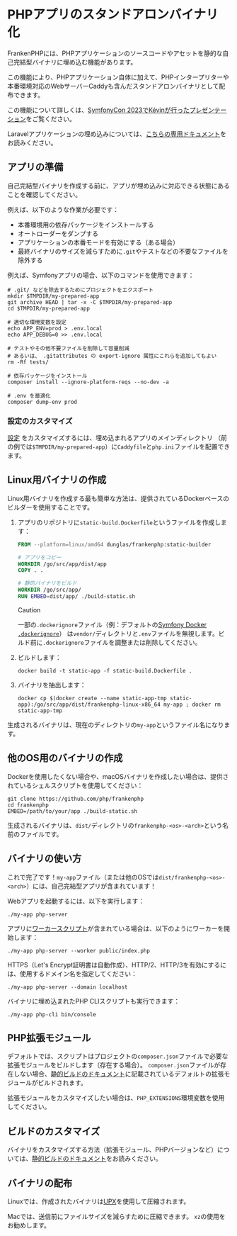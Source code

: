 # PHPアプリのスタンドアロンバイナリ化

FrankenPHPには、PHPアプリケーションのソースコードやアセットを静的な自己完結型バイナリに埋め込む機能があります。

この機能により、PHPアプリケーション自体に加えて、PHPインタープリターや本番環境対応のWebサーバーCaddyも含んだスタンドアロンバイナリとして配布できます。

この機能について詳しくは、[SymfonyCon 2023でKévinが行ったプレゼンテーション](https://dunglas.dev/2023/12/php-and-symfony-apps-as-standalone-binaries/)をご覧ください。

Laravelアプリケーションの埋め込みについては、[こちらの専用ドキュメント](laravel.md#laravel-apps-as-standalone-binaries)をお読みください。

## アプリの準備

自己完結型バイナリを作成する前に、アプリが埋め込みに対応できる状態にあることを確認してください。

例えば、以下のような作業が必要です：

- 本番環境用の依存パッケージをインストールする
- オートローダーをダンプする
- アプリケーションの本番モードを有効にする（ある場合）
- 最終バイナリのサイズを減らすために`.git`やテストなどの不要なファイルを除外する

例えば、Symfonyアプリの場合、以下のコマンドを使用できます：

```console
# .git/ などを除去するためにプロジェクトをエクスポート
mkdir $TMPDIR/my-prepared-app
git archive HEAD | tar -x -C $TMPDIR/my-prepared-app
cd $TMPDIR/my-prepared-app

# 適切な環境変数を設定
echo APP_ENV=prod > .env.local
echo APP_DEBUG=0 >> .env.local

# テストやその他不要ファイルを削除して容量削減
# あるいは、 .gitattributes の export-ignore 属性にこれらを追加してもよい
rm -Rf tests/

# 依存パッケージをインストール
composer install --ignore-platform-reqs --no-dev -a

# .env を最適化
composer dump-env prod
```

### 設定のカスタマイズ

[設定](config.md) をカスタマイズするには、埋め込まれるアプリのメインディレクトリ
（前の例では`$TMPDIR/my-prepared-app`）に`Caddyfile`と`php.ini`ファイルを配置できます。

## Linux用バイナリの作成

Linux用バイナリを作成する最も簡単な方法は、提供されているDockerベースのビルダーを使用することです。

1. アプリのリポジトリに`static-build.Dockerfile`というファイルを作成します：

   ```dockerfile
   FROM --platform=linux/amd64 dunglas/frankenphp:static-builder

   # アプリをコピー
   WORKDIR /go/src/app/dist/app
   COPY . .

   # 静的バイナリをビルド
   WORKDIR /go/src/app/
   RUN EMBED=dist/app/ ./build-static.sh
   ```

   > [!CAUTION]
   >
   > 一部の`.dockerignore`ファイル（例：デフォルトの[Symfony Docker `.dockerignore`](https://github.com/dunglas/symfony-docker/blob/main/.dockerignore)）
   > は`vendor/`ディレクトリと`.env`ファイルを無視します。ビルド前に`.dockerignore`ファイルを調整または削除してください。

2. ビルドします：

   ```console
   docker build -t static-app -f static-build.Dockerfile .
   ```

3. バイナリを抽出します：

   ```console
   docker cp $(docker create --name static-app-tmp static-app):/go/src/app/dist/frankenphp-linux-x86_64 my-app ; docker rm static-app-tmp
   ```

生成されるバイナリは、現在のディレクトリの`my-app`というファイル名になります。

## 他のOS用のバイナリの作成

Dockerを使用したくない場合や、macOSバイナリを作成したい場合は、提供されているシェルスクリプトを使用してください：

```console
git clone https://github.com/php/frankenphp
cd frankenphp
EMBED=/path/to/your/app ./build-static.sh
```

生成されるバイナリは、`dist/`ディレクトリの`frankenphp-<os>-<arch>`という名前のファイルです。

## バイナリの使い方

これで完了です！`my-app`ファイル（または他のOSでは`dist/frankenphp-<os>-<arch>`）には、自己完結型アプリが含まれています！

Webアプリを起動するには、以下を実行します：

```console
./my-app php-server
```

アプリに[ワーカースクリプト](worker.md)が含まれている場合は、以下のようにワーカーを開始します：

```console
./my-app php-server --worker public/index.php
```

HTTPS（Let's Encrypt証明書は自動作成）、HTTP/2、HTTP/3を有効にするには、使用するドメイン名を指定してください：

```console
./my-app php-server --domain localhost
```

バイナリに埋め込まれたPHP CLIスクリプトも実行できます：

```console
./my-app php-cli bin/console
```

## PHP拡張モジュール

デフォルトでは、スクリプトはプロジェクトの`composer.json`ファイルで必要な拡張モジュールをビルドします（存在する場合）。
`composer.json`ファイルが存在しない場合、[静的ビルドのドキュメント](static.md)に記載されているデフォルトの拡張モジュールがビルドされます。

拡張モジュールをカスタマイズしたい場合は、`PHP_EXTENSIONS`環境変数を使用してください。

## ビルドのカスタマイズ

バイナリをカスタマイズする方法（拡張モジュール、PHPバージョンなど）については、[静的ビルドのドキュメント](static.md)をお読みください。

## バイナリの配布

Linuxでは、作成されたバイナリは[UPX](https://upx.github.io)を使用して圧縮されます。

Macでは、送信前にファイルサイズを減らすために圧縮できます。
`xz`の使用をお勧めします。
